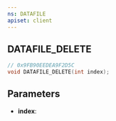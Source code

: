 ```yaml
---
ns: DATAFILE
apiset: client
---
```

## DATAFILE_DELETE

```c
// 0x9FB90EEDEA9F2D5C
void DATAFILE_DELETE(int index);
```


## Parameters
* **index**: